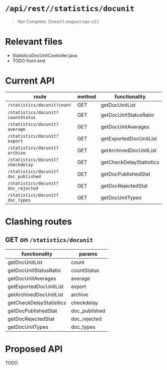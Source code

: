 # `/api/rest//statistics/docunit`
> Not Complete.
> Doesn't respect oas v3.1.

# Relevant files
- StatisticsDocUnitController.java
- TODO front end

# Current API
|route|method|functionality|
|-|-|-|
|`/statistics/docunit?count`|GET|getDocUnitList|
|`/statistics/docunit?countStatus`|GET|getDocUnitStatusRatio|
|`/statistics/docunit?average`|GET|getDocUnitAverages|
|`/statistics/docunit?export`|GET|getExportedDocUnitList|
|`/statistics/docunit?archive`|GET|getArchivedDocUnitList|
|`/statistics/docunit?checkdelay`|GET|getCheckDelayStatisitics|
|`/statistics/docunit?doc_published`|GET|getDocPublishedStat|
|`/statistics/docunit?doc_rejected`|GET|getDocRejectedStat|
|`/statistics/docunit?doc_types`|GET|getDocUnitTypes|

# Clashing routes

## GET on `/statistics/docunit`
|functionality|params|
|-|-|
|getDocUnitList|count|
|getDocUnitStatusRatio|countStatus|
|getDocUnitAverages|average|
|getExportedDocUnitList|export|
|getArchivedDocUnitList|archive|
|getCheckDelayStatisitics|checkdelay|
|getDocPublishedStat|doc_published|
|getDocRejectedStat|doc_rejected|
|getDocUnitTypes|doc_types|

# Proposed API
TODO